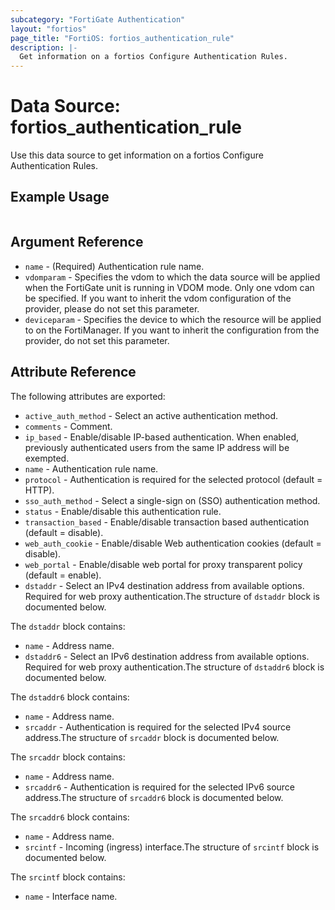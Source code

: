 ```yaml
---
subcategory: "FortiGate Authentication"
layout: "fortios"
page_title: "FortiOS: fortios_authentication_rule"
description: |-
  Get information on a fortios Configure Authentication Rules.
---
```


# Data Source: fortios_authentication_rule
Use this data source to get information on a fortios Configure Authentication Rules.


## Example Usage

```hcl

```

## Argument Reference

* `name` - (Required) Authentication rule name.
* `vdomparam` - Specifies the vdom to which the data source will be applied when the FortiGate unit is running in VDOM mode. Only one vdom can be specified. If you want to inherit the vdom configuration of the provider, please do not set this parameter.
* `deviceparam` - Specifies the device to which the resource will be applied to on the FortiManager. If you want to inherit the configuration from the provider, do not set this parameter.

## Attribute Reference

The following attributes are exported:

* `active_auth_method` - Select an active authentication method.
* `comments` - Comment.
* `ip_based` - Enable/disable IP-based authentication. When enabled, previously authenticated users from the same IP address will be exempted.
* `name` - Authentication rule name.
* `protocol` - Authentication is required for the selected protocol (default = HTTP).
* `sso_auth_method` - Select a single-sign on (SSO) authentication method.
* `status` - Enable/disable this authentication rule.
* `transaction_based` - Enable/disable transaction based authentication (default = disable).
* `web_auth_cookie` - Enable/disable Web authentication cookies (default = disable).
* `web_portal` - Enable/disable web portal for proxy transparent policy (default = enable).
* `dstaddr` - Select an IPv4 destination address from available options. Required for web proxy authentication.The structure of `dstaddr` block is documented below.

The `dstaddr` block contains:

* `name` - Address name.
* `dstaddr6` - Select an IPv6 destination address from available options. Required for web proxy authentication.The structure of `dstaddr6` block is documented below.

The `dstaddr6` block contains:

* `name` - Address name.
* `srcaddr` - Authentication is required for the selected IPv4 source address.The structure of `srcaddr` block is documented below.

The `srcaddr` block contains:

* `name` - Address name.
* `srcaddr6` - Authentication is required for the selected IPv6 source address.The structure of `srcaddr6` block is documented below.

The `srcaddr6` block contains:

* `name` - Address name.
* `srcintf` - Incoming (ingress) interface.The structure of `srcintf` block is documented below.

The `srcintf` block contains:

* `name` - Interface name.
